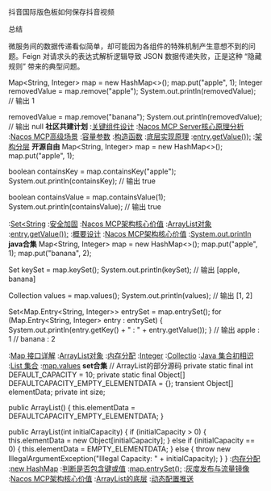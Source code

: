 抖音国际版色板如何保存抖音视频

总结

微服务间的数据传递看似简单，却可能因为各组件的特殊机制产生意想不到的问题。Feign 对请求头的表达式解析逻辑导致 JSON 数据传递失败，正是这种 “隐藏规则” 带来的典型问题。

Map<String, Integer> map = new HashMap<>();
map.put("apple", 1);
Integer removedValue = map.remove("apple");
System.out.println(removedValue);  // 输出 1

removedValue = map.remove("banana");
System.out.println(removedValue);  // 输出 null
<strong>社区共建计划</strong>
:[关键组件设计](https://pastebin.com/xDairerq)
:[Nacos MCP Server核心原理分析](https://rentry.org/95rsy8xk)
:[Nacos MCP高级场景](https://github.com/hmycln/natw)
:[容量参数](https://rentry.org/vpxbbgis)
:[构造函数](https://rentry.org/9zdri8ed)
:[底层实现原理](https://pastebin.com/tjXK7HKV)
:[entry.getValue());](https://github.com/ycwdyw/xwhd/issues/4)
:[架构分层](https://pastebin.com/7wD2GjjE)
<strong>开源自由</strong>
Map<String, Integer> map = new HashMap<>();
map.put("apple", 1);

boolean containsKey = map.containsKey("apple");
System.out.println(containsKey);  // 输出 true

boolean containsValue = map.containsValue(1);
System.out.println(containsValue);  // 输出 true

:[Set<String](https://rentry.org/hkkdncbs)
:[安全加固](https://rentry.org/q23auswq)
:[Nacos MCP架构核心价值](https://pastebin.com/qE6YGV66)
:[ArrayList对象](https://pastebin.com/5Dz1JACP)
:[entry.getValue());](https://rentry.org/62mtnwyh)
:[概要设计](https://rentry.org/obp5veae)
:[Nacos MCP架构核心价值](https://github.com/ycwdyw/xwhd/issues/2)
:[System.out.println](https://rentry.org/vhts4mnw)
<strong>java合集</strong>
Map<String, Integer> map = new HashMap<>();
map.put("apple", 1);
map.put("banana", 2);

Set<String> keySet = map.keySet();
System.out.println(keySet);  // 输出 [apple, banana]

Collection<Integer> values = map.values();
System.out.println(values);  // 输出 [1, 2]

Set<Map.Entry<String, Integer>> entrySet = map.entrySet();
for (Map.Entry<String, Integer> entry : entrySet) {
    System.out.println(entry.getKey() + " : " + entry.getValue());
}
// 输出 apple : 1
//      banana : 2

:[Map 接口详解](https://github.com/ggysda/zks)
:[ArrayList对象](https://rentry.org/vpdzx4ua)
:[内存分配](https://pastebin.com/h6s76k1f)
:[Integer](https://rentry.org/gzwyceqw)
:[Collectio](https://rentry.org/y8754cc9)
:[Java 集合初相识](https://github.com/wsgzmk/ksi)
:[List 集合](https://pastebin.com/QNcKJgCy)
:[map.values](https://rentry.org/zwi7s78g)
<strong>set合集</strong>
// ArrayList的部分源码
private static final int DEFAULT_CAPACITY = 10;
private static final Object[] DEFAULTCAPACITY_EMPTY_ELEMENTDATA = {};
transient Object[] elementData;
private int size;

public ArrayList() {
    this.elementData = DEFAULTCAPACITY_EMPTY_ELEMENTDATA;
}

public ArrayList(int initialCapacity) {
    if (initialCapacity > 0) {
        this.elementData = new Object[initialCapacity];
    } else if (initialCapacity == 0) {
        this.elementData = EMPTY_ELEMENTDATA;
    } else {
        throw new IllegalArgumentException("Illegal Capacity: " + initialCapacity);
    }
}
:[内存分配](https://rentry.org/hrs7waup)
:[new HashMap](https://rentry.org/88mu6wki)
:[判断是否包含键或值](https://pastebin.com/eH16HcUM)
:[map.entrySet();](https://pastebin.com/EqNmLcuG)
:[灰度发布与流量镜像](https://rentry.org/xnm4bkwr)
:[Nacos MCP架构核心价值](https://rentry.org/37mms3rm)
:[ArrayList的底层](https://github.com/wbhhnh)
:[动态配置推送](https://rentry.org/2nqtkbhz)
